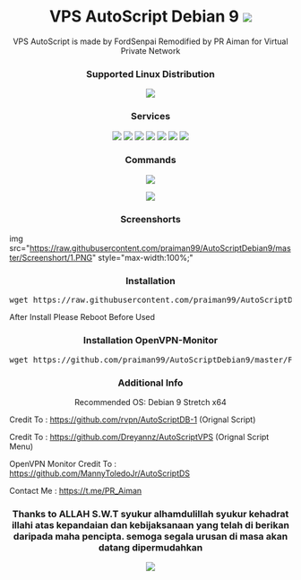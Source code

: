 <h1 align="center"> VPS AutoScript Debian 9 <img src="https://img.shields.io/badge/Version-1.1-blue.svg"></h1>

<p align="center">VPS AutoScript is made by FordSenpai Remodified by PR Aiman for Virtual Private Network</p>
<h3 align="center">Supported Linux Distribution</h3>
<p align="center">
  <a><img src="https://img.shields.io/badge/Support-Debian%209-red.svg"></a>
  
</p>
<h3 align="center">Services</h3>
<p align="center">
  <a><img src="https://img.shields.io/badge/Service-OpenSSH-green.svg"></a>
  <a><img src="https://img.shields.io/badge/Service-Dropbear-green.svg"></a>
  <a><img src="https://img.shields.io/badge/Service-Stunnel-green.svg"></a>
  <a><img src="https://img.shields.io/badge/Service-OpenVPN TCP-green.svg"></a>
  <a><img src="https://img.shields.io/badge/Service-OpenVPN UDP-green.svg"></a>
  <a><img src="https://img.shields.io/badge/Service-Multi Badvpn-green.svg"></a>
  <a><img src="https://img.shields.io/badge/Service-Squid3-green.svg"></a>
 </p>
<h3 align="center">Commands</h3>
<p align="center">
  <a><img src="https://img.shields.io/badge/Commands-menu-yellow.svg"></a>
  </p>
<p align="center">
  <a><img src="https://img.shields.io/badge/Life%20Time-IP%20Registered-lightgrey.svg"><a>
  </p>
    
 <h3 align="center">Screenshorts</h3>
 
 <a align="center">img src="https://raw.githubusercontent.com/praiman99/AutoScriptDebian9/master/Screenshort/1.PNG" style="max-width:100%;"</a>
  
  </h3>
  
<h3 align="center">Installation</h3>

<p align="center">
<pre>wget https://raw.githubusercontent.com/praiman99/AutoScriptDebian9/master/DB && chmod +x DB && ./DB
</pre></p>
After Install Please Reboot Before Used
<h3 align="center">Installation OpenVPN-Monitor</h3>

<p align="center">
<pre>wget https://github.com/praiman99/AutoScriptDebian9/master/Files/Plugins/ovpnmonitor.sh && chmod +x ovpnmonitor.sh && ./ovpnmonitor.sh
</pre></p>
<h3 align="center">Additional Info</h3>
<p align="center">
Recommended OS: Debian 9 Stretch x64

Credit To : https://github.com/rvpn/AutoScriptDB-1 (Orignal Script)

Credit To : https://github.com/Dreyannz/AutoScriptVPS (Orignal Script Menu)

OpenVPN Monitor Credit To : https://github.com/MannyToledoJr/AutoScriptDS

Contact Me : https://t.me/PR_Aiman

<h3 align="center">Thanks to ALLAH S.W.T syukur alhamdulillah syukur kehadrat illahi atas kepandaian dan kebijaksanaan yang telah di berikan daripada maha pencipta. semoga segala urusan di masa akan datang dipermudahkan</h3>

<p align="center">
  <a><img src="https://img.shields.io/badge/Copyright%20©-PR%20Aiman%20AutoScriptDebian9%202021.%20All%20rights%20reserved...-green.svg" style="max-width:200%;">
    </p>
   </p>
